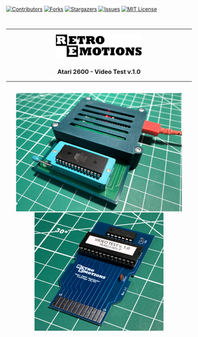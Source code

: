 [![Contributors][contributors-shield]][contributors-url]
[![Forks][forks-shield]][forks-url]
[![Stargazers][stars-shield]][stars-url]
[![Issues][issues-shield]][issues-url]
[![MIT License][license-shield]][license-url]

<br />

----------

<div align="center">
  <a href="https://github.com/DrVector-000/A2600-Video-Test">
    <img src="Images/Retro Emotions Logo.png" alt="Logo" width="234" height="65">
  </a>

  <h3 align="center">Atari 2600 - Video Test v.1.0</h3>
</div>

----------

<br />

<div align="center">
  <a>
    <img src="Images/AT28C EEPROM Programmer.jpg" alt="AT28C EEPROM Programmer" width="450" height="320">
    <img src="Images/Homebrew Cartridge.jpg" alt="Homebrew Cartridge" width="350" height="320">
  </a>
</div>

[contributors-shield]: https://img.shields.io/github/contributors/DrVector-000/A2600-Video-Test.svg?style=for-the-badge
[contributors-url]: https://github.com/DrVector-000/A2600-Video-Test/graphs/contributors
[forks-shield]: https://img.shields.io/github/forks/DrVector-000/A2600-Video-Test.svg?style=for-the-badge
[forks-url]: https://github.com/DrVector-000/A2600-Video-Test/network/members
[stars-shield]: https://img.shields.io/github/stars/DrVector-000/A2600-Video-Test.svg?style=for-the-badge
[stars-url]: https://github.com/DrVector-000/A2600-Video-Test/stargazers
[issues-shield]: https://img.shields.io/github/issues/DrVector-000/A2600-Video-Test.svg?style=for-the-badge
[issues-url]: https://github.com/DrVector-000/A2600-Video-Test/issues
[license-shield]: https://img.shields.io/github/license/DrVector-000/A2600-Video-Test.svg?style=for-the-badge
[license-url]: https://github.com/DrVector-000/A2600-Video-Test/blob/master/LICENSE.txt